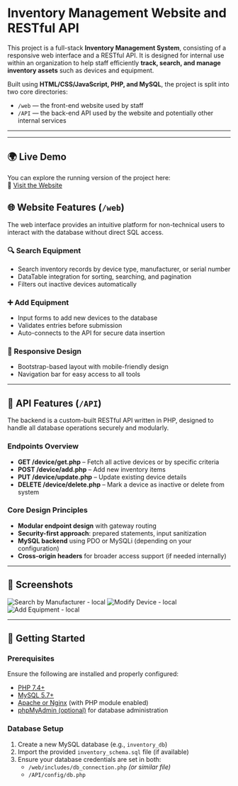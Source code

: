 # Inventory Management Website and RESTful API

This project is a full-stack **Inventory Management System**, consisting of a responsive web interface and a RESTful API. It is designed for internal use within an organization to help staff efficiently **track, search, and manage inventory assets** such as devices and equipment.

Built using **HTML/CSS/JavaScript, PHP, and MySQL**, the project is split into two core directories:

- `/web` — the front-end website used by staff
- `/API` — the back-end API used by the website and potentially other internal services

---


---

## 🌍 Live Demo

You can explore the running version of the project here:  
🔗 [Visit the Website](https://ec2-3-145-77-233.us-east-2.compute.amazonaws.com/web/index.php)

## 🌐 Website Features (`/web`)

The web interface provides an intuitive platform for non-technical users to interact with the database without direct SQL access.

### 🔍 Search Equipment

- Search inventory records by device type, manufacturer, or serial number
- DataTable integration for sorting, searching, and pagination
- Filters out inactive devices automatically

### ➕ Add Equipment

- Input forms to add new devices to the database
- Validates entries before submission
- Auto-connects to the API for secure data insertion

### 🧾 Responsive Design

- Bootstrap-based layout with mobile-friendly design
- Navigation bar for easy access to all tools

---

## 🔌 API Features (`/API`)

The backend is a custom-built RESTful API written in PHP, designed to handle all database operations securely and modularly.

### Endpoints Overview

- **GET /device/get.php** – Fetch all active devices or by specific criteria
- **POST /device/add.php** – Add new inventory items
- **PUT /device/update.php** – Update existing device details
- **DELETE /device/delete.php** – Mark a device as inactive or delete from system

### Core Design Principles

- **Modular endpoint design** with gateway routing
- **Security-first approach**: prepared statements, input sanitization
- **MySQL backend** using PDO or MySQLi (depending on your configuration)
- **Cross-origin headers** for broader access support (if needed internally)

---

## 📸 Screenshots

![Search by Manufacturer - local](https://github.com/user-attachments/assets/6042c7d3-2739-46ec-afff-5d9a66a2aad1)
![Modify Device - local](https://github.com/user-attachments/assets/bc25d8ca-572a-4d22-9424-25db7c6d74e3)
![Add Equipment - local](https://github.com/user-attachments/assets/90e77312-6ff0-4d67-a0fa-fe173a64e0ff)



---

## 🚀 Getting Started

### Prerequisites

Ensure the following are installed and properly configured:

- [PHP 7.4+](https://www.php.net/)
- [MySQL 5.7+](https://www.mysql.com/)
- [Apache or Nginx](https://httpd.apache.org/) (with PHP module enabled)
- [phpMyAdmin (optional)](https://www.phpmyadmin.net/) for database administration

### Database Setup

1. Create a new MySQL database (e.g., `inventory_db`)
2. Import the provided `inventory_schema.sql` file (if available)
3. Ensure your database credentials are set in both:
   - `/web/includes/db_connection.php` *(or similar file)*
   - `/API/config/db.php`



